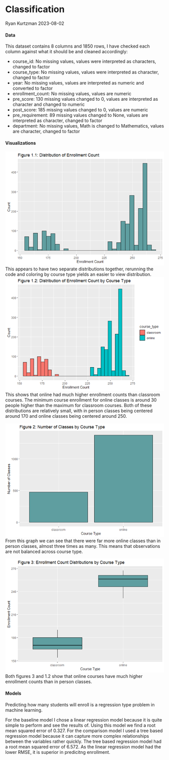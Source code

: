 Classification
================
Ryan Kurtzman
2023-08-02

#### **Data**

This dataset contains 8 columns and 1850 rows, I have checked each
column against what it should be and cleaned accordingly:

- course_id: No missing values, values were interpreted as characters,
  changed to factor
- course_type: No missing values, values were interpreted as character,
  changed to factor
- year: No missing values, values are interpreted as numeric and
  converted to factor
- enrollment_count: No missing values, values are numeric
- pre_score: 130 missing values changed to 0, values are interpreted as
  character and changed to numeric
- post_score: 185 missing values changed to 0, values are numeric
- pre_requirement: 89 missing values changed to None, values are
  interpreted as character, changed to factor
- department: No missing values, Math is changed to Mathematics, values
  are character, changed to factor

#### **Visualizations**

![](Classification_files/figure-gfm/unnamed-chunk-5-1.png)<!-- --> This
appears to have two separate distributions together, rerunning the code
and coloring by course type yields an easier to view distribution.
![](Classification_files/figure-gfm/unnamed-chunk-6-1.png)<!-- --> This
shows that online had much higher enrollment counts than classroom
courses. The minimum course enrollment for online classes is around 30
people higher than the maximum for classroom courses. Both of these
distributions are relatively small, with in person classes being
centered around 170 and online classes being centered around 250.

![](Classification_files/figure-gfm/unnamed-chunk-7-1.png)<!-- --> From
this graph we can see that there were far more online classes than in
person classes, almost three times as many. This means that observations
are not balanced across course type.

![](Classification_files/figure-gfm/unnamed-chunk-8-1.png)<!-- --> Both
figures 3 and 1.2 show that online courses have much higher enrollment
counts than in person classes.

#### **Models**

Predicting how many students will enroll is a regression type problem in
machine learning.

For the baseline model I chose a linear regression model because it is
quite simple to perform and see the results of. Using this model we find
a root mean squared error of 0.327. For the comparison model I used a
tree based regression model because it can capture more complex
relationships between the variables rather quickly. The tree based
regression model had a root mean squared error of 6.572. As the linear
regression model had the lower RMSE, it is superior in predicitng
enrollment.
